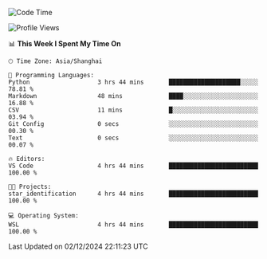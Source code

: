 <!--START_SECTION:waka-->
![Code Time](http://img.shields.io/badge/Code%20Time-2%2C134%20hrs%2012%20mins-blue)

![Profile Views](http://img.shields.io/badge/Profile%20Views-2-blue)

📊 **This Week I Spent My Time On** 

```text
🕑︎ Time Zone: Asia/Shanghai

💬 Programming Languages: 
Python                   3 hrs 44 mins       ████████████████████░░░░░   78.81 % 
Markdown                 48 mins             ████░░░░░░░░░░░░░░░░░░░░░   16.88 % 
CSV                      11 mins             █░░░░░░░░░░░░░░░░░░░░░░░░   03.94 % 
Git Config               0 secs              ░░░░░░░░░░░░░░░░░░░░░░░░░   00.30 % 
Text                     0 secs              ░░░░░░░░░░░░░░░░░░░░░░░░░   00.07 % 

🔥 Editors: 
VS Code                  4 hrs 44 mins       █████████████████████████   100.00 % 

🐱‍💻 Projects: 
star_identification      4 hrs 44 mins       █████████████████████████   100.00 % 

💻 Operating System: 
WSL                      4 hrs 44 mins       █████████████████████████   100.00 % 
```


 Last Updated on 02/12/2024 22:11:23 UTC
<!--END_SECTION:waka-->